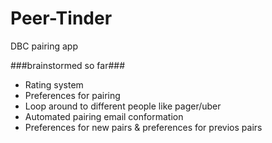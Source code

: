 # Peer-Tinder
DBC pairing app

###brainstormed so far###
* Rating system 
* Preferences for pairing
* Loop around to different people like pager/uber
* Automated pairing email conformation
* Preferences for new pairs & preferences for previos pairs
